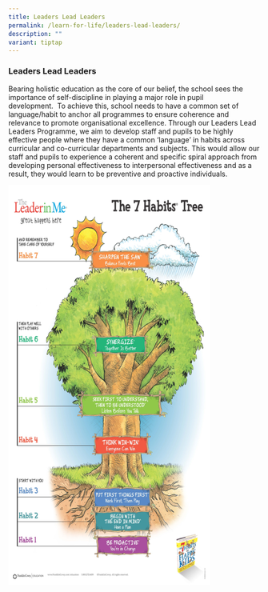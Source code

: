```yaml
---
title: Leaders Lead Leaders
permalink: /learn-for-life/leaders-lead-leaders/
description: ""
variant: tiptap
---
```

### Leaders Lead Leaders

Bearing holistic education as the core of our belief, the school sees the importance of self-discipline in playing a major role in pupil development.&nbsp;&nbsp;To achieve this, school needs to have a common set of language/habit to anchor all programmes to ensure coherence and relevance to promote organisational excellence. Through our Leaders Lead Leaders Programme, we aim to&nbsp;develop staff and pupils to be highly effective people&nbsp;where they&nbsp;have a common ‘language’ in habits across curricular and co-curricular departments and subjects. This would allow our staff and pupils to&nbsp;experience a coherent and specific spiral approach from developing personal effectiveness to interpersonal effectiveness&nbsp;and as a result, they would learn to be preventive and proactive individuals.

<img src="/images/lll.png" style="width:80%">